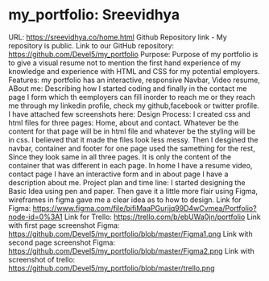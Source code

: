 # my_portfolio: Sreevidhya
URL: https://sreevidhya.co/home.html
Github Repository link - My repository is public. Link to our GitHub repository: https://github.com/Devel5/my_portfolio
Purpose: Purpose of my portfolio is to give a visual resume not to mention the first hand experience of my knowledge and experience with HTML and CSS for my potential employers.
Features: my portfolio has an interactive, responsive Navbar, Video resume, ABout me: Describing how I started coding and finally in the contact me page I form which th eemployers can fill inorder to reach me or they reach me through my linkedin profile, check my github,facebook or twitter profile.
I have attached few screenshots here: 
Design Process: 
I created css and html files for three pages: Home, about and contact.
Whatever be the content for that page will be in html file and whatever be the styling will be in css. I believed that it made the files look less messy.
Then I desgined the navbar, container and footer for one page used the samething for the rest, Since they look same in all three pages. It is only the content of the container that was different in each page. 
In home I have a resume video, contact page I have an interactive form and in about page I have a description about me.
Project plan and time line:
I started designing the Basic Idea using pen and paper. Then gave it a little more flair using Figma, wireframes in figma gave me a clear idea as to how to design.
Link for Figma:  https://www.figma.com/file/bifiMaaPGurjjq99D4wCvmea/Portfolio?node-id=0%3A1
Link for Trello: https://trello.com/b/ebUWa0jn/portfolio
Link with first page screenshot Figma: https://github.com/Devel5/my_portfolio/blob/master/Figma1.png
Link with second page screenshot Figma: https://github.com/Devel5/my_portfolio/blob/master/Figma2.png
Link with screenshot of trello: https://github.com/Devel5/my_portfolio/blob/master/trello.png



